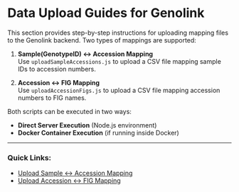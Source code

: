 # Data Upload Guides for Genolink

This section provides step-by-step instructions for uploading mapping files to the Genolink backend. Two types of mappings are supported:

1. **Sample(GenotypeID) ↔ Accession Mapping**  
   Use `uploadSampleAccessions.js` to upload a CSV file mapping sample IDs to accession numbers.

2. **Accession ↔ FIG Mapping**  
   Use `uploadAccessionFigs.js` to upload a CSV file mapping accession numbers to FIG names.

Both scripts can be executed in two ways:
- **Direct Server Execution** (Node.js environment)
- **Docker Container Execution** (if running inside Docker)

---

### Quick Links:
- [Upload Sample ↔ Accession Mapping](./upload-sample-accessions.md)
- [Upload Accession ↔ FIG Mapping](./upload-accession-figs.md)
